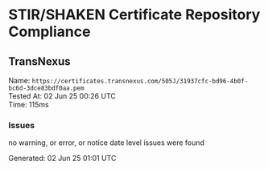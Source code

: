 # STIR/SHAKEN Certificate Repository Compliance

## TransNexus

Name: `https://certificates.transnexus.com/505J/31937cfc-bd96-4b0f-bc6d-3dce83bdf0aa.pem`\
Tested At: 02 Jun 25 00:26 UTC\
Time: 115ms

### Issues

no warning, or error, or notice date level issues were found

Generated: 02 Jun 25 01:01 UTC